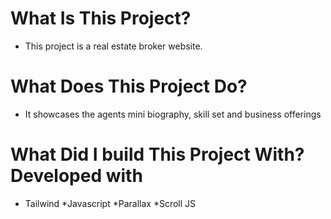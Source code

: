 # What Is This Project?
* This project is a real estate broker website.

# What Does This Project Do?
* It showcases the agents mini biography, skill set and business offerings

# What Did I build This Project With? Developed with
* Tailwind
*Javascript
*Parallax
*Scroll JS